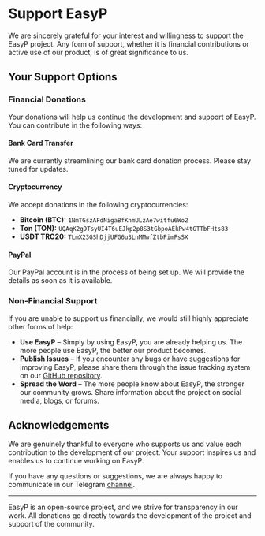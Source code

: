 # Support EasyP

We are sincerely grateful for your interest and willingness to support the EasyP project. Any form of support, whether it is financial contributions or active use of our product, is of great significance to us.

## Your Support Options

### Financial Donations

Your donations will help us continue the development and support of EasyP. You can contribute in the following ways:

#### Bank Card Transfer

We are currently streamlining our bank card donation process. Please stay tuned for updates.

#### Cryptocurrency

We accept donations in the following cryptocurrencies:

- **Bitcoin (BTC):** `1NmTGszAFdNigaBfKnmULzAe7witfu6Wo2`
- **Ton (TON):** `UQAqK2g9TsyUI4T6uEJkp2p8S3tGbpoAEkPw4tGTTbFHts83`
- **USDT TRC20:** `TLmX23GShDjjUFG6u3LnMMwfZtbPimFsSX`

#### PayPal

Our PayPal account is in the process of being set up. We will provide the details as soon as it is available.

### Non-Financial Support

If you are unable to support us financially, we would still highly appreciate other forms of help:

- **Use EasyP** – Simply by using EasyP, you are already helping us. The more people use EasyP, the better our product becomes.
- **Publish Issues** – If you encounter any bugs or have suggestions for improving EasyP, please share them through the issue tracking system on our [GitHub repository](https://github.com/easyp-tech/easyp/issues).
- **Spread the Word** – The more people know about EasyP, the stronger our community grows. Share information about the project on social media, blogs, or forums.

## Acknowledgements

We are genuinely thankful to everyone who supports us and value each contribution to the development of our project. Your support inspires us and enables us to continue working on EasyP.

If you have any questions or suggestions, we are always happy to communicate in our Telegram [channel](https://t.me/+EfIAMcC9AuBiZjQy).

---

EasyP is an open-source project, and we strive for transparency in our work. All donations go directly towards the development of the project and support of the community.